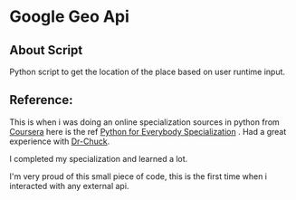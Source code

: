 # Google Geo Api

## About Script

Python script to get the location of the place based on user runtime input.

## Reference:

This is when i was doing an online specialization sources in python from [Coursera](https://www.coursera.org/) here is the ref [Python for Everybody Specialization](https://www.coursera.org/specializations/python) . Had a great experience with [Dr-Chuck](https://www.dr-chuck.com/).

I completed my specialization and learned a lot.

I'm very proud of this small piece of code, this is the first time when i interacted with any external api.
